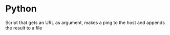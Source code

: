 # Python
Script that gets an URL as argument, makes a ping to the host and appends the result to a file
